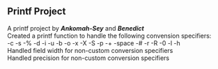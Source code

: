 ## **Printf Project**  
A printf project by ***Ankomah-Sey*** and ***Benedict***  
Created a printf function to handle the following convension specifiers:  
-c
-s
-%
-d
-i
-u
-b
-o
-x
-X
-S
-p
-+
-space
-#
-r
-R
-0
-l
-h  
Handled field width for non-custom conversion specifiers  
Handled precision for non-custom conversion specifiers  
